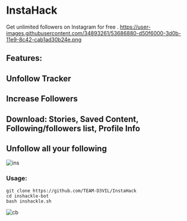 # InstaHack
Get unlimited followers on Instagram for free . 
https://user-images.githubusercontent.com/34893261/53686880-d50f6000-3d0b-11e9-8c42-cab1ad30b24e.png

## Features:
## Unfollow Tracker
## Increase Followers
## Download: Stories, Saved Content, Following/followers list, Profile Info
## Unfollow all your following

![ins](https://user-images.githubusercontent.com/56509491/66778205-b18ad580-eee8-11e9-8904-2c536b1a365d.JPG)

### Usage:
```
git clone https://github.com/TEAM-D3VIL/InstaHack
cd inshackle-bot
bash inshackle.sh
```


![cb](https://user-images.githubusercontent.com/56509491/66774387-15100580-eedf-11e9-84ff-c0f396016bd5.jpg)
